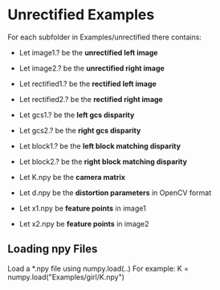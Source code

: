 # Unrectified Examples

For each subfolder in Examples/unrectified there contains:

* Let image1.? be the __unrectified left image__
* Let image2.? be the __unrectified right image__

* Let rectified1.? be the __rectified left image__
* Let rectified2.? be the __rectified right image__

* Let gcs1.? be the __left gcs disparity__
* Let gcs2.? be the __right gcs disparity__

* Let block1.? be the __left block matching disparity__
* Let block2.? be the __right block matching disparity__

* Let K.npy be the __camera matrix__
* Let d.npy be the __distortion parameters__ in OpenCV format
* Let x1.npy be __feature points__ in image1
* Let x2.npy be __feature points__ in image2

## Loading npy Files ##

Load a *.npy file using numpy.load(..)
For example: K = numpy.load("Examples/girl/K.npy")
